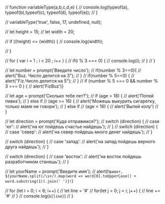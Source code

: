 // function variableType(a,b,c,d,e) {
//     console.log(typeof(a), typeof(b),typeof(c), typeof(d), typeof(e));
// }

// variableType('true', false, 17, undefined, null);





// let height = 15;
// let width = 20;

// if ((height) <= (width)) {
//     console.log(width);

// }




// for ( var i = 1 ; i < 20 ; i++ ) {
//     if(i % 3 === 0) {
//         console.log(i);
//     }
// }





// let number = prompt('Введите число');
// if(number % 3==0){
// alert("Buz. Число делится на 3");
// } 
//    if(number % 5==0) {
//   alert("Fiz.Число делится на 5");
//  } 
//   if (number % 5 === 0 && number % 3 === 0 ) {
//    alert('FizBuz')}
   



// let age = prompt('Сколько тебе лет?');
// if (age > 18) {
//     alert('Попей пивка');
// } else if
//     (age >= 16) {
//     alert('Можешь выкурить сигаретку, только маме не говори');
// } else if
//     (age < 16) {
//     alert('Выпей колу')
// }




// let direction = prompt('Куда отправимся?');
// switch (direction) {
// case 'юг':
// alert('на юг пойдешь счастье найдешь');
// }
// switch (direction) {
//     case 'север':
//     alert('на север пойдешь много денег найдешь');
//     }

// switch (direction) {
//         case 'запад':
//         alert('на запад пойдешь верного друга найдешь');
//         }

// switch (direction) {
//             case 'восток':
//             alert('на восток пойдешь разработчиком станешь');
//             }





// let yourName = prompt('Введите имя');
// alert(`Привет, ${yourName.split(/\s+/).map(word => word[0].toUpperCase() + word.substring(1)).join(' ')}!`)





// for (let i = 0; i < 6; i++) {
//     let line = '#'
//     for(let j = 0; j < i; j++) {
//       line += '#'
//     }
//     console.log(`${line}`)
//   }










